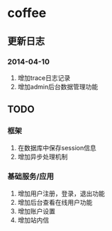coffee
======

## 更新日志
### 2014-04-10
1. 增加trace日志记录
2. 增加admin后台数据管理功能

## TODO
### 框架
1. 在数据库中保存session信息
2. 增加异步处理机制

### 基础服务/应用
1. 增加用户注册，登录，退出功能
2. 增加后台查看在线用户功能
3. 增加账户设置
4. 增加站内信
